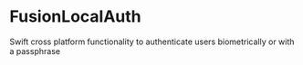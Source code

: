 # FusionLocalAuth
Swift cross platform functionality to authenticate users biometrically or with a passphrase
